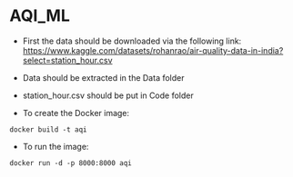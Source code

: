 # AQI_ML

- First the data should be downloaded via the following link: 
https://www.kaggle.com/datasets/rohanrao/air-quality-data-in-india?select=station_hour.csv
- Data should be extracted in the Data folder
- station_hour.csv should be put in Code folder

- To create the Docker image:

```
docker build -t aqi
```
- To run the image:
```
docker run -d -p 8000:8000 aqi
```
